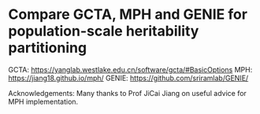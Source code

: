 # Compare GCTA, MPH and GENIE for population-scale heritability partitioning

GCTA: https://yanglab.westlake.edu.cn/software/gcta/#BasicOptions
MPH: https://jiang18.github.io/mph/
GENIE: https://github.com/sriramlab/GENIE/

Acknowledgements: Many thanks to Prof JiCai Jiang on useful advice for MPH implementation. 

